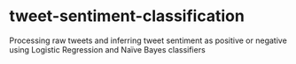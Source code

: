 # tweet-sentiment-classification
Processing raw tweets and inferring tweet sentiment as positive or negative using Logistic Regression and Naïve Bayes classifiers
